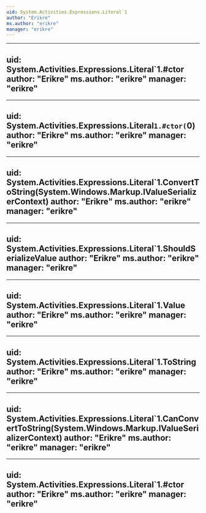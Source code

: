 ```yaml
---
uid: System.Activities.Expressions.Literal`1
author: "Erikre"
ms.author: "erikre"
manager: "erikre"
---
```


---
uid: System.Activities.Expressions.Literal`1.#ctor
author: "Erikre"
ms.author: "erikre"
manager: "erikre"
---

---
uid: System.Activities.Expressions.Literal`1.#ctor(`0)
author: "Erikre"
ms.author: "erikre"
manager: "erikre"
---

---
uid: System.Activities.Expressions.Literal`1.ConvertToString(System.Windows.Markup.IValueSerializerContext)
author: "Erikre"
ms.author: "erikre"
manager: "erikre"
---

---
uid: System.Activities.Expressions.Literal`1.ShouldSerializeValue
author: "Erikre"
ms.author: "erikre"
manager: "erikre"
---

---
uid: System.Activities.Expressions.Literal`1.Value
author: "Erikre"
ms.author: "erikre"
manager: "erikre"
---

---
uid: System.Activities.Expressions.Literal`1.ToString
author: "Erikre"
ms.author: "erikre"
manager: "erikre"
---

---
uid: System.Activities.Expressions.Literal`1.CanConvertToString(System.Windows.Markup.IValueSerializerContext)
author: "Erikre"
ms.author: "erikre"
manager: "erikre"
---

---
uid: System.Activities.Expressions.Literal`1.#ctor
author: "Erikre"
ms.author: "erikre"
manager: "erikre"
---
